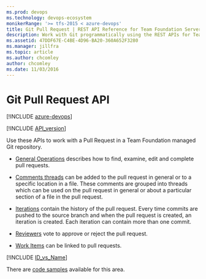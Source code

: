 ```yaml
---
ms.prod: devops
ms.technology: devops-ecosystem
monikerRange: '>= tfs-2015 < azure-devops'
title: Git Pull Request | REST API Reference for Team Foundation Server
description: Work with Git programmatically using the REST APIs for Team Foundation Server.
ms.assetid: 47DDF67E-C4BE-4D96-BA20-360A652F3280
ms.manager: jillfra
ms.topic: article
ms.author: chcomley
author: chcomley
ms.date: 11/03/2016
---
```


# Git Pull Request API

[!INCLUDE [azure-devops](../../_data/azure-devops-message.md)]

[!INCLUDE [API_version](../../_data/version3-preview.md)]


Use these APIs to work with a Pull Request in a Team Foundation managed Git repository.

* [General Operations](./pull-requests.md) describes how to find, examine, edit and complete pull requests.

* [Comments threads](./threads.md) can be added to the pull request in general or to a specific location in a file.  These comments are grouped into threads which can be used on the pull request in general or about a particular section of a file in the pull request.

* [Iterations](./iterations.md) contain the history of the pull request.  Every time commits are pushed to the source branch and when the pull request is created, an iteration is created.  Each iteration can contain more than one commit.

* [Reviewers](./reviewers.md) vote to approve or reject the pull request.

* [Work Items](./work-items.md) can be linked to pull requests.

[!INCLUDE [ID_vs_Name](../_data/id_or_name.md)]

There are [code samples](https://github.com/Microsoft/vsts-dotnet-samples/blob/master/ClientLibrary/Snippets/Microsoft.TeamServices.Samples.Client/repos/git/PullRequestsSample.cs) available for this area.
